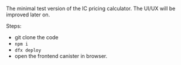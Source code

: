The minimal test version of the IC pricing calculator. The UI/UX will be improved later on.

Steps:

- git clone the code
- `npm i`
- `dfx deploy`
- open the frontend canister in browser.